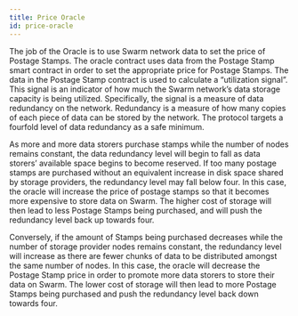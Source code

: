 ```yaml
---
title: Price Oracle
id: price-oracle
---
```


The job of the Oracle is to use Swarm network data to set the price of Postage Stamps. The oracle contract uses data from the Postage Stamp smart contract in order to set the appropriate price for Postage Stamps. The data in the Postage Stamp contract is used to calculate a “utilization signal”. This signal is an indicator of how much the Swarm network’s data storage capacity is being utilized. Specifically, the signal is a measure of data redundancy on the network. Redundancy is a measure of how many copies of each piece of data can be stored by the network. The protocol targets a fourfold level of data redundancy as a safe minimum. 

As more and more data storers purchase stamps while the number of nodes remains constant, the data redundancy level will begin to fall as data storers’ available space begins to become reserved. If too many postage stamps are purchased without an equivalent increase in disk space shared by storage providers, the redundancy level may fall below four. In this case, the oracle will increase the price of postage stamps so that it becomes more expensive to store data on Swarm. The higher cost of storage will then lead to less Postage Stamps being purchased, and will push the redundancy level back up towards four. 

Conversely, if the amount of Stamps being purchased decreases while the number of storage provider nodes remains constant, the redundancy level will increase as there are fewer chunks of data to be distributed amongst the same number of nodes. In this case, the oracle will decrease the Postage Stamp price in order to promote more data storers to store their data on Swarm. The lower cost of storage will then lead to more Postage Stamps being purchased and push the redundancy level back down towards four.

